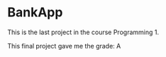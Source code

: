 # BankApp

This is the last project in the course Programming 1. 

This final project gave me the grade: A
